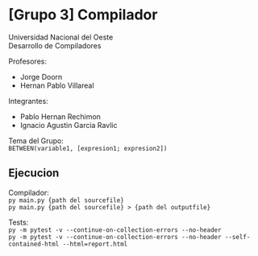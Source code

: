 # [Grupo 3] Compilador 
Universidad Nacional del Oeste  
Desarrollo de Compiladores  

Profesores:
- Jorge Doorn
- Hernan Pablo Villareal

Integrantes:
- Pablo Hernan Rechimon
- Ignacio Agustin Garcia Ravlic

Tema del Grupo:  
```BETWEEN(variable1, [expresion1; expresion2])```

## Ejecucion
Compilador:  
```py main.py {path del sourcefile}```  
```py main.py {path del sourcefile} > {path del outputfile}```

Tests:  
```py -m pytest -v --continue-on-collection-errors --no-header```  
```py -m pytest -v --continue-on-collection-errors --no-header --self-contained-html --html=report.html```
